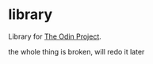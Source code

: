 # library
Library for [The Odin Project](https://www.theodinproject.com/).


the whole thing is broken, will redo it later
